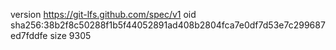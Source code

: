 version https://git-lfs.github.com/spec/v1
oid sha256:38b2f8c50288f1b5f44052891ad408b2804fca7e0df7d53e7c299687ed7fddfe
size 9305
